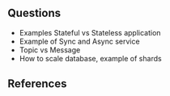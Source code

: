 
## Questions

* Examples Stateful vs Stateless application
* Example of Sync and Async service
* Topic vs Message
* How to scale database, example of shards

## References
